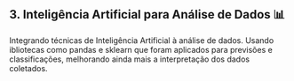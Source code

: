 ## 3. Inteligência Artificial para Análise de Dados 📊
  

Integrando técnicas de Inteligência Artificial à análise de dados. Usando ibliotecas como pandas e sklearn que foram aplicados para previsões e classificações, melhorando ainda mais a interpretação dos dados coletados.